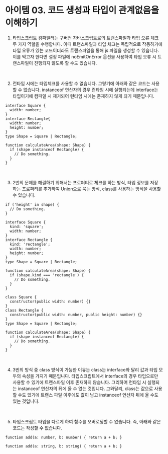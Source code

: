 # 아이템 03. 코드 생성과 타입이 관계없음을 이해하기

1. 타입스크립트 컴파일러는 구버전 자바스크립트로의 트랜스파일과 타입 오류 체크 두 가지 역할을 수행합니다. 이때 트랜스파일과 타입 체크는 독립적으로 작동하기에 타입 오류가 있는 코드이더라도 트랜스파일을 통해 js 파일을 생성할 수 있습니다. 이를 막고자 한다면 설정 파일에 noEmitOnError 옵션을 사용하여 타입 오류 시 트랜스파일이 진행되지 않도록 할 수도 있습니다.

<br />

2. 런타임 시에는 타입체크를 사용할 수 없습니다. 그렇기에 아래와 같은 코드는 사용할 수 없습니다. instanceof 연산자의 경우 런타임 시에 실행되는데 interface는 타입이기에 컴파일 시 제거되어 런타임 시에는 존재하지 않게 되기 때문입니다.

```
interface Square {
  width: number;
}
interface Rectangle{
  width: number;
  height: number;
}
type Shape = Square | Rectangle;

function calculateArea(shape: Shape) {
  if (shape instanceof Rectangle) {
    // Do something.
  }
}
```

<br />

3. 2번의 문제를 해결하기 위해서는 프로퍼티로 체크를 하는 방식, 타입 정보를 저장 하는 프로퍼티를 추가하여 Union으로 묶는 방식, class를 사용하는 방식을 사용할 수 있습니다.

```
if ('height' in shape) {
  // Do something.
}
```

```
interface Square {
  kind: 'square';
  width: number;
}
interface Rectangle {
  kind: 'rectangle';
  width: number;
  height: number;
}
type Shape = Square | Rectangle;

function calculateArea(shape: Shape) {
  if (shape.kind === 'rectangle') {
    // Do something.
  }
}
```

```
class Square {
  constructor(public width: number) {}
}
class Rectangle {
  constructor(public width: number, public height: number) {}
}
type Shape = Square | Rectangle;

function calculateArea(shape: Shape) {
  if (shape instanceof Rectangle) {
    // Do something.
  }
}
```

<br />

4. 3번의 방식 중 class 방식이 가능한 이유는 class는 interface와 달리 값과 타입 모두의 속성을 가지기 때문입니다. 타입스크립트에서 interface의 경우 타입으로만 사용할 수 있기에 트랜스파일 이후 존재하지 않습니다. 그리하여 런타임 시 실행되는 instanceof 연산자의 뒤에 올 수 없는 것입니다. 그와달리, class는 값으로 사용할 수도 있기에 트랜스 파일 이후에도 값이 남고 instanceof 연산자 뒤에 올 수도 있는 것입니다.

<br />

5. 타입스크립트 타입을 다르게 하여 함수를 오버로딩할 수 없습니다. 즉, 아래와 같은 코드는 작성할 수 없습니다.

```
function add(a: number, b: number) { return a + b; }

function add(a: string, b: string) { return a + b; }
```
